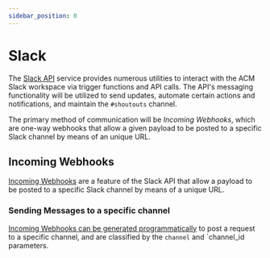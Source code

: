 ```yaml
---
sidebar_position: 0
---
```


# Slack
The [Slack API](https://api.slack.com/docs) service provides numerous utilities to interact with the ACM Slack workspace via trigger functions and API calls. The API's messaging functionality will be utilized to send updates, automate certain actions and notifications, and maintain the `#shoutouts` channel.

The primary method of communication will be *Incoming Webhooks*, which are one-way webhooks that allow a given payload to be posted to a specific Slack channel by means of an unique URL.
## Incoming Webhooks
[Incoming Webhooks](https://api.slack.com/messaging/webhooks) are a feature of the Slack API that allow a payload to be posted to a specific Slack channel by means of a unique URL.

### Sending Messages to a specific channel
[Incoming Webhooks can be generated programmatically](https://api.slack.com/messaging/webhooks#incoming_webhooks_programmatic) to post a request to a specific channel, and are classified by the `channel` and `channel_id parameters.


